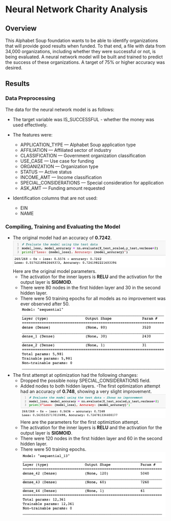 # Neural Network Charity Analysis
## Overview
This Alphabet Soup foundation wants to be able to identify organizations that will provide good results when funded.
To that end, a file with data from 34,000 organizations, including whether they were successful or not, is being evaluated.
A neural network model will be built and trained to predict the success of these organizations.
A target of 75% or higher accuracy was desired.

## Results
### Data Preprocessing
The data for the neural network model is as follows:
- The target variable was IS_SUCCESSFUL - whether the money was used effectively.

- The features were:
  - APPLICATION_TYPE — Alphabet Soup application type
  - AFFILIATION — Affiliated sector of industry
  - CLASSIFICATION — Government organization classification
  - USE_CASE — Use case for funding
  - ORGANIZATION — Organization type
  - STATUS — Active status
  - INCOME_AMT — Income classification
  - SPECIAL_CONSIDERATIONS — Special consideration for application
  - ASK_AMT — Funding amount requested
  
- Identification columns that are not used:
  - EIN
  - NAME
### Compiling, Training and Evaluating the Model
- The original model had an accuracy of <b>0.7242</b>.
<img src=Resources\Original_Performance.png></img><br>
Here are the original model parameters.<br>
  - The activation for the inner layers is <b>RELU</b> and the activation for the output layer is <b>SIGMOID</b>.<br>
  - There were 80 nodes in the first hidden layer and 30 in the second hidden layer.<br>
  - There were 50 training epochs for all models as no improvement was ever observed after 50.<br>
<img src=Resources\Original_Model.png></img><br>
- The first attempt at optimization had the following changes:
  - Dropped the possible noisy SPECIAL_CONSIDERATIONS field.
  - Added nodes to both hidden layers.
 -The first optimization attempt had an accuracy of <b>0.748</b>, showing a very slight improvement.
  <img src=Resources\Optimization1_Performance.png></img><br>
  Here are the parameters for the first optimiztion attempt.
  - The activation for the inner layers is <b>RELU</b> and the activation for the output layer is <b>SIGMOID</b>.<br>
  - There were 120 nodes in the first hidden layer and 60 in the second hidden layer.<br>
  - There were 50 training epochs.<br>
<img src=Resources\Optimization1_Model.png></img><br>

